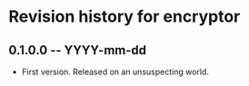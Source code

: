 # Revision history for encryptor

## 0.1.0.0 -- YYYY-mm-dd

* First version. Released on an unsuspecting world.
